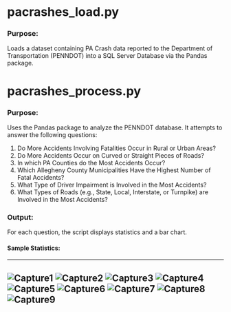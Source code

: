 # pacrashes_load.py

### Purpose:
Loads a dataset containing PA Crash data reported to the Department of Transportation (PENNDOT) into a SQL Server Database via the Pandas package.

# pacrashes_process.py

### Purpose:
Uses the Pandas package to analyze the PENNDOT database.  It attempts to answer the following questions:

1. Do More Accidents Involving Fatalities Occur in Rural or Urban Areas?
2. Do More Accidents Occur on Curved or Straight Pieces of Roads?
3. In which PA Counties do the Most Accidents Occur?
4. Which Allegheny County Municipalities Have the Highest Number of Fatal Accidents?
5. What Type of Driver Impairment is Involved in the Most Accidents?
6. What Types of Roads (e.g., State, Local, Interstate, or Turnpike) are Involved in the Most Accidents?

### Output:
For each question, the script displays statistics and a bar chart.

#### Sample Statistics:
---
![Capture1](https://github.com/lan33-ccac/DAT-129/blob/master/Crash_Data/Crash_Capture1.JPG)
![Capture2](https://github.com/lan33-ccac/DAT-129/blob/master/Crash_Data/Crash_Capture2.JPG)
![Capture3](https://github.com/lan33-ccac/DAT-129/blob/master/Crash_Data/Crash_Capture3.JPG)
![Capture4](https://github.com/lan33-ccac/DAT-129/blob/master/Crash_Data/Crash_Capture4.JPG)
![Capture5](https://github.com/lan33-ccac/DAT-129/blob/master/Crash_Data/Crash_Capture5.JPG)
![Capture6](https://github.com/lan33-ccac/DAT-129/blob/master/Crash_Data/Crash_Capture6.JPG)
![Capture7](https://github.com/lan33-ccac/DAT-129/blob/master/Crash_Data/Crash_Capture7.JPG)
![Capture8](https://github.com/lan33-ccac/DAT-129/blob/master/Crash_Data/Crash_Capture8.JPG)
![Capture9](https://github.com/lan33-ccac/DAT-129/blob/master/Crash_Data/Crash_Capture9.JPG)
---

